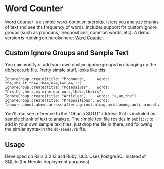 # Word Counter

Word Counter is a simple word-count on steroids. It lets you analyze chunks of text and see the frequency of words. Includes support for custom ignore groups (such as pronouns, preopositions, common words, etc). A demo version is running on heroku here: [Word Counter](http://wordcounter.herokuapp.com/).

## Custom Ignore Groups and Sample Text
You can modify or add your own custom ignore groups by changing up the [db/seeds.rb](https://github.com/ysjwang/wordcounter/blob/master/db/seeds.rb) file. Pretty simple stuff, looks like this:

	IgnoreGroup.create(title: "Pronouns",     words: "he,she,it,they,them,him,her,me,i")
	IgnoreGroup.create(title: "Posessives",   words: "his,her,hers,my,mine,our,ours,their,theirs")
	IgnoreGroup.create(title: "Articles",     words: "a,an,the")
	IgnoreGroup.create(title: "Prepositions", words: "aboard,about,above,across,after,against,along,amid,among,anti,around,as,at,before,behind,below,beneath,beside,besides,between,beyond,but,by,concerning,considering,despite,down,during,except,excepting,excluding,following,for,from,in,inside,into,like,minus,near,of,off,on,onto,opposite,outside,over,past,per,plus,regarding,round,save,since,than,through,to,toward,towards,under,underneath,unlike,until,up,upon,versus,via,with,within,without")

You'll also see reference to the "Obama SOTU" address that is included as sample chunk of text to analyze. The simple text file resides in `public/`; to add in your own sample text files, just drop the file in there, and following the similar syntax in the `db/seeds.rb` file.


## Usage
Developed on Rails 3.2.13 and Ruby 1.9.3. Uses PostgreSQL instead of SQLite (for Heroku deployment purposes).
